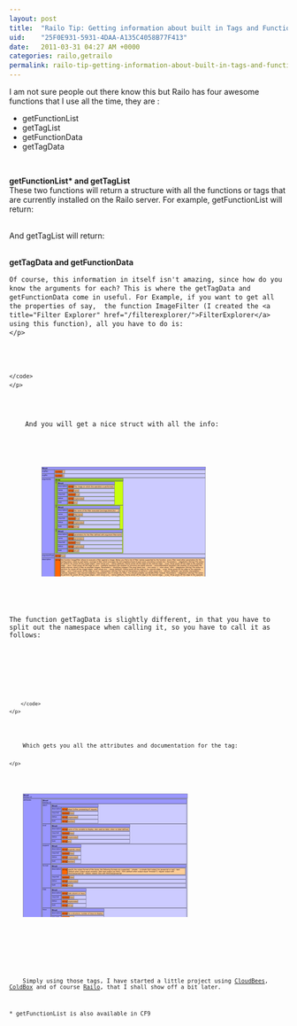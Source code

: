 ```yaml
---
layout: post
title:  "Railo Tip: Getting information about built in Tags and Functions"
uid:	"25F0E931-5931-4DAA-A135C4058B77F413"
date:   2011-03-31 04:27 AM +0000
categories: railo,getrailo
permalink: railo-tip-getting-information-about-built-in-tags-and-functions
---
```

<p>
I am not sure people out there know this but Railo has four awesome functions that I use all the time, they are :
	</p>
<ul>
<li>getFunctionList</li>
<li>getTagList</li>
<li>getFunctionData</li>
<li>getTagData</li>
</ul>
<p> </p>
<p>
	<strong>getFunctionList* and getTagList</strong><br />
	These two functions will return a structure with all the functions or tags that are currently installed on the Railo server. For example, getFunctionList will return:<br />
	<img src="//blog/enclosures/getFunctionList.png" alt="" />
<br />
	
And getTagList will return:
<br />
	<img src="//blog/enclosures/getTagList.png" alt="" /></p>
<p>
	<strong>getTagData and getFunctionData</strong><br />
	
	Of course, this information in itself isn't amazing, since how do you know the arguments for each? This is where the getTagData and getFunctionData come in useful. For Example, if you want to get all the properties of say,  the function ImageFilter (I created the <a title="Filter Explorer" href="/filterexplorer/">FilterExplorer</a> using this function), all you have to do is:
	</p>
<p>
	<code>
		
	</code>	
	</p>
<p>
	And you will get a nice struct with all the info:	
	</p>
<p>
		<a href="/blog/enclosures/getFunctionData.png" target="new"><img src="/blog/enclosures/getFunctionData_thumb.png" alt="" /></a>
	</p>
<p>
The function getTagData is slightly different, in that you have to split out the namespace when calling it, so you have to call it as follows:
	</p>
<p>
		<code>
			
		</code>
	</p>
<p>
	Which gets you all the attributes and documentation for the tag:
	
	</p>
<p>
	<a href="/blog/enclosures/getTagData.png" target="new"><img src="/blog/enclosures/getTagData_thumb.png" alt="" /></a>
	</p>
<p> </p>
<p>
	Simply using those tags, I have started a little project using <a title="CloudBees: Cloud Platform as a Service for Java Web Apps, Supported Jenkins/Hudson and Jenkins/Hudson in the Cloud" href="http://www.cloudbees.com/">CloudBees</a>, <a title="ColdBox Platform - Defining Enterprise ColdFusion Development" href="http://www.coldbox.org/">ColdBox</a> and of course <a title="Railo - Accelerate Your Web Development" href="http://www.getrailo.org/">Railo</a>, that I shall show off a bit later. 	
</p>
<p>* getFunctionList is also available in CF9</p>